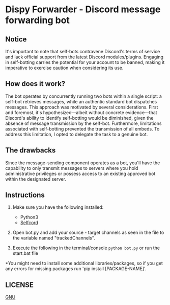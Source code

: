 # Dispy Forwarder - Discord message forwarding bot

## Notice

It's important to note that self-bots contravene Discord's terms of service and lack official support from the latest Discord modules/plugins. Engaging in self-botting carries the potential for your account to be banned, making it imperative to exercise caution when considering its use.

## How does it work?

The bot operates by concurrently running two bots within a single script: a self-bot retrieves messages, while an authentic standard bot dispatches messages. This approach was motivated by several considerations. First and foremost, it's hypothesized—albeit without concrete evidence—that Discord's ability to identify self-botting would be diminished, given the absence of message transmission by the self-bot. Furthermore, limitations associated with self-botting prevented the transmission of all embeds. To address this limitation, I opted to delegate the task to a genuine bot.

## The drawbacks

Since the message-sending component operates as a bot, you'll have the capability to only transmit messages to servers where you hold administrative privileges or possess access to an existing approved bot within the designated server.

## Instructions

1. Make sure you have the following installed:

   - Python3
   - [Selfcord](https://github.com/dolfies/discord.py-self/tree/renamed)

2. Open bot.py and add your source - target channels as seen in the file to the variable named "trackedChannels".

3. Execute the following in the terminal/console `python bot.py` or run the start.bat file

\*You might need to install some additional libraries/packages, so if you get any errors for missing packages run 'pip install \[PACKAGE-NAME\]'.

## LICENSE

[GNU](LICENSE)
